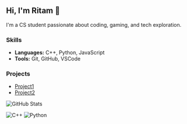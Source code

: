 ## Hi, I'm Ritam 👋
I'm a CS student passionate about coding, gaming, and tech exploration.

### Skills
- **Languages:** C++, Python, JavaScript
- **Tools:** Git, GitHub, VSCode

### Projects
- [Project1]([link](https://github.com/chowritam/Mosecode_Translator))
- [Project2]([link](https://github.com/chowritam/HOSPITAL-MANAGEMENT-SYSTEM))

![GitHub Stats](https://github-readme-stats.vercel.app/api?username=ritam123&show_icons=true&theme=radical)

![C++](https://img.shields.io/badge/C++-00599C?style=flat&logo=c%2B%2B)
![Python](https://img.shields.io/badge/Python-3776AB?style=flat&logo=python&logoColor=white)
